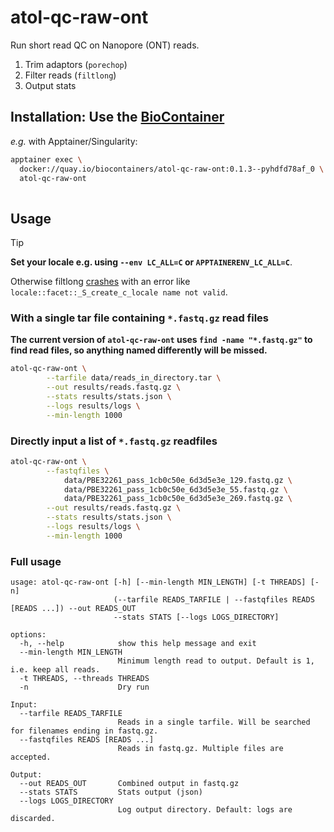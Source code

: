 # atol-qc-raw-ont

Run short read QC on Nanopore (ONT) reads.

1. Trim adaptors (`porechop`)
2. Filter reads (`filtlong`)
3. Output stats

## Installation: Use the [BioContainer](https://quay.io/repository/biocontainers/atol-qc-raw-ont?tab=tags)

*e.g.* with Apptainer/Singularity:

```bash
apptainer exec \
  docker://quay.io/biocontainers/atol-qc-raw-ont:0.1.3--pyhdfd78af_0 \
  atol-qc-raw-ont  
  
```

## Usage

> [!TIP]
> 
> **Set your locale e.g. using `--env LC_ALL=C` or `APPTAINERENV_LC_ALL=C`**.
> 
> Otherwise filtlong [crashes](https://github.com/rrwick/Filtlong/issues/48)
> with an error like `locale::facet::_S_create_c_locale name not valid`.
> 

### With a single tar file containing `*.fastq.gz` read files

**The current version of `atol-qc-raw-ont` uses `find -name "*.fastq.gz"` to
find read files, so anything named differently will be missed.**

```bash
atol-qc-raw-ont \
		--tarfile data/reads_in_directory.tar \
		--out results/reads.fastq.gz \
		--stats results/stats.json \
		--logs results/logs \
		--min-length 1000
```

### Directly input a list of `*.fastq.gz` readfiles

```bash
atol-qc-raw-ont \
		--fastqfiles \
			data/PBE32261_pass_1cb0c50e_6d3d5e3e_129.fastq.gz \
			data/PBE32261_pass_1cb0c50e_6d3d5e3e_55.fastq.gz \
			data/PBE32261_pass_1cb0c50e_6d3d5e3e_269.fastq.gz \
		--out results/reads.fastq.gz \
		--stats results/stats.json \
		--logs results/logs \
		--min-length 1000
```

### Full usage

```
usage: atol-qc-raw-ont [-h] [--min-length MIN_LENGTH] [-t THREADS] [-n]
                       (--tarfile READS_TARFILE | --fastqfiles READS [READS ...]) --out READS_OUT
                       --stats STATS [--logs LOGS_DIRECTORY]

options:
  -h, --help            show this help message and exit
  --min-length MIN_LENGTH
                        Minimum length read to output. Default is 1, i.e. keep all reads.
  -t THREADS, --threads THREADS
  -n                    Dry run

Input:
  --tarfile READS_TARFILE
                        Reads in a single tarfile. Will be searched for filenames ending in fastq.gz.
  --fastqfiles READS [READS ...]
                        Reads in fastq.gz. Multiple files are accepted.

Output:
  --out READS_OUT       Combined output in fastq.gz
  --stats STATS         Stats output (json)
  --logs LOGS_DIRECTORY
                        Log output directory. Default: logs are discarded.
```
